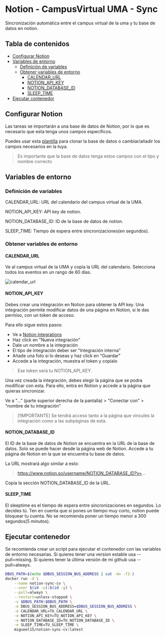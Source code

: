 # Notion - CampusVirtual UMA - Sync

Sincronización automática entre el campus virtual de la uma y tu base de datos en notion.

## Tabla de contenidos

- [Configurar Notion](#configurar-notion)
- [Variables de entorno](#variables-de-entorno)
  - [Definición de variables](#definición-de-variables)
  - [Obtener variables de entorno](#obtener-variables-de-entorno)
    - [CALENDAR_URL](#calendar_url)
    - [NOTION_API_KEY](#notion_api_key)
    - [NOTION_DATABASE_ID](#notion_database_id)
    - [SLEEP_TIME](#sleep_time)
- [Ejecutar contenedor](#ejecutar-contenedor)

## Configurar Notion

Las tareas se importarán a una base de datos de Notion, por lo que es necesario que esta tenga unos campos específicos.

Puedes usar esta [plantilla](https://miguedm.notion.site/a935199cb79341c29c043fa14716d61f?v=478c66d1354a47a28180f45ce807ab64) para clonar la base de datos o cambiar/añadir los campos necesarios en la tuya.

> Es importante que la base de datos tenga estos campos con el tipo y nombre correcto

## Variables de entorno

### Definición de variables

CALENDAR_URL: URL del calendario del campus virtual de la UMA.

NOTION_API_KEY: API key de notion.

NOTION_DATABASE_ID: ID de la base de datos de notion.

SLEEP_TIME: Tiempo de espera entre sincronizaciones(en segundos).

### Obtener variables de entorno

#### CALENDAR_URL

Ve al campus virtual de la UMA y copia la URL del calendario. Selecciona todos los eventos en un rango de 60 días.

![calendar_url](./docs/assets/url_campus.gif)

#### NOTION_API_KEY

Debes crear una integración en Notion para obtener la API key.
Una integración permite modificar datos de una página en Notion, si le das permiso, con un token de acceso.

Para ello sigue estos pasos:

- Ve a [Notion integrations](https://www.notion.so/my-integrations)
- Haz click en "Nueva integración"
- Dale un nombre a la integración
- El tipo de integración deber ser "Integración interna"
- Añade una foto si lo deseas y haz click en "Guardar"
- Accede a la integración, muestra el token y copialo

> Ese token será tu NOTION_API_KEY.

Una vez creada la integración, debes elegir la página que se podra modificar con esta.
Para ello, entra en Notion y accede a la página que quieras sincronizar.

Ve a "..." (parte superior derecha de la pantalla) > "Conectar con" > "nombre de tu integración"

> [!IMPORTANTE]
> Se tendrá acceso tanto a la página que vincules la integración como a las subpáginas de esta.

#### NOTION_DATABASE_ID

El ID de la base de datos de Notion se encuentra en la URL de la base de datos.
Solo se puede hacer desde la página web de Notion.
Accede a tu página de Notion en la que se encuentra tu base de datos.

La URL mostrará algo similar a esto:

> https://www.notion.so/username/NOTION_DATABASE_ID?v=...

Copia la sección NOTION_DATABASE_ID de la URL.

#### SLEEP_TIME

El sleeptime es el tiempo de espera entre sincronizaciones en segundos. Lo decides tú. Ten en cuenta que si pones un tiempo muy corto, notion puede bloquear tu cuenta.
No se recomienda poner un tiempo menor a 300 segundos(5 minutos).

## Ejecutar contenedor

Se recomienda crear un script para ejecutar el contenedor con las variables de entorno necesarias.
Si quieres tener una version estable usa --pull=missing. Si quieres tener la última versión de mi github usa --pull=always.

```bash
DBUS_PATH=$(echo $DBUS_SESSION_BUS_ADDRESS | cut -d= -f2-)
docker run -d \
	--name notion-sync-cv \
	--user $(id -u):$(id -g) \
	--pull=always \
	--restart=unless-stopped \
	-v $DBUS_PATH:$DBUS_PATH \
	-e DBUS_SESSION_BUS_ADDRESS=$DBUS_SESSION_BUS_ADDRESS \
	-e CALENDAR_URL=TU_CALENDAR_URL \
	-e NOTION_API_KEY=TU_NOTION_API_KEY \
	-e NOTION_DATABASE_ID=TU_NOTION_DATABASE_ID \
	-e SLEEP_TIME=TU_SLEEP_TIME \
	migueel15/notion-sync-cv:latest
```
